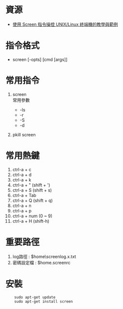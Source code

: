 <script src='https://cdnjs.cloudflare.com/ajax/libs/mathjax/2.7.5/MathJax.js?config=TeX-MML-AM_CHTML'></script>
<script type="text/x-mathjax-config">
    MathJax.Hub.Config({ tex2jax: {inlineMath: [['$','$'], ['\\(','\\)']]} });
</script>
# 資源
- [使用 Screen 指令操控 UNIX/Linux 終端機的教學與範例](https://blog.gtwang.org/linux/screen-command-examples-to-manage-linux-terminals/)

# 指令格式
- screen [-opts] [cmd [args]]

# 常用指令
1. screen  
常用參數
   - -ls
   - -r
   - -S
   - -d

1. pkill screen

# 常用熱鍵
1. ctrl-a + c
1. ctrl-a + d
1. ctrl-a + k
1. ctrl-a + " (shift + ')
1. ctrl-a + S (shift + s)
1. ctrl-a + Tab
1. ctrl-a + Q (shift + q)
1. ctrl-a + n
1. ctrl-a + p
1. ctrl-a + num (0 ~ 9)
1. ctrl-a + H (shift-h)

# 重要路徑
1. log路徑 : $home\screenlog.x.txt
2. 密碼設定檔 : $home\.screenrc

# 安裝

        sudo apt-get update
        sudo apt-get install screen